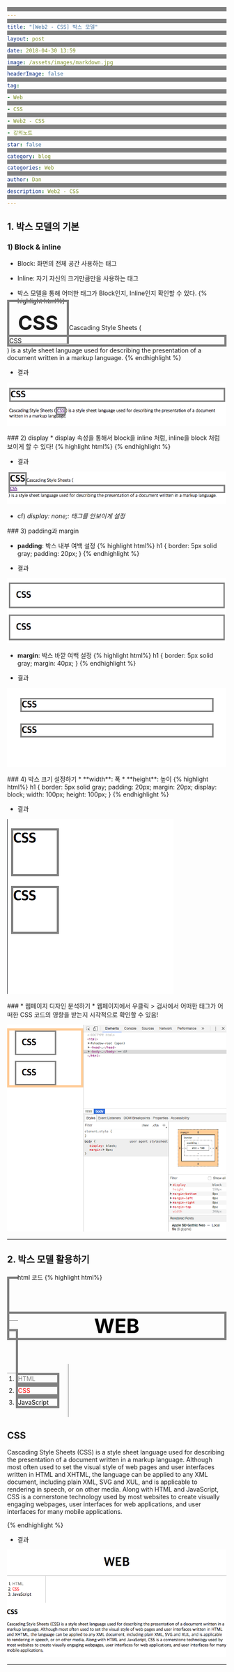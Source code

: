 ```yaml
---
title: "[Web2 - CSS] 박스 모델"
layout: post
date: 2018-04-30 13:59
image: /assets/images/markdown.jpg
headerImage: false
tag:
- Web
- CSS
- Web2 - CSS
- 강의노트
star: false
category: blog
categories: Web
author: Dan
description: Web2 - CSS
---
```

## 1. 박스 모델의 기본

### 1) Block & inline
* Block: 화면의 전체 공간 사용하는 태그
* Inline: 자기 자신의 크기만큼만을 사용하는 태그

* 박스 모델을 통해 어떠한 태그가 Block인지,  Inline인지 확인할 수 있다.
{% highlight html%}
<style>
  h1, a
  {
    border-width: 5px;
    border-style: solid;
    border-color: gray;
  }
</style>
</head>
<body>
<h1>CSS</h1>Cascading Style Sheets (<a href="https://en.wikipedia.org/wiki/CSS_(disambiguation)">CSS</a>) is a style sheet language used for describing the presentation of a document written in a markup language.
</body>
{% endhighlight %}

* 결과

![Markdowm Image][1]

<div class="breaker"></div>
### 2) display
* display 속성을 통해서 block을 inline 처럼, inline을 block 처럼 보이게 할 수 있다!
{% highlight html%}
<style>
  h1
  {
    border: 5px solid gray;
    display: inline;
  }
  a
  {
    border: 5px solid gray;
    display: block;
  }
</style>
{% endhighlight %}

* 결과

![Markdowm Image][2]

* cf) *display: none;: 태그를 안보이게 설정*

<div class="breaker"></div>
### 3) padding과 margin

* **padding**: 박스 <span class="evidence">내부 여백</span> 설정
{% highlight html%}
h1
{
  border: 5px solid gray;
  padding: 20px;
}
{% endhighlight %}

* 결과

![Markdowm Image][3]

* **margin**: 박스 <span class="evidence">바깥 여백</span> 설정
{% highlight html%}
h1
{
  border: 5px solid gray;
  margin: 40px;
}
{% endhighlight %}

* 결과

![Markdowm Image][4]

<div class="breaker"></div>
### 4) 박스 크기 설정하기
* **width**: 폭
* **height**: 높이
{% highlight html%}
h1
{
  border: 5px solid gray;
  padding: 20px;
  margin: 20px;
  display: block;
  width: 100px;
  height: 100px;
}
{% endhighlight %}

* 결과

![Markdowm Image][5]

<div class="breaker"></div>
### * 웹페이지 디자인 분석하기
* 웹페이지에서 우클릭 > 검사에서 어떠한 태그가 어떠한 CSS 코드의 영향을 받는지 시각적으로 확인할 수 있음!

![Markdowm Image][6]

---
## 2. 박스 모델 활용하기

* html 코드
{% highlight html%}
<style>
  a
  {
    color: black;
    text-decoration: none;
  }
  #active
  {
    color: red;
  }
  .saw
  {
    color: gray;
  }
  h1
  {
    font-size: 45px;
    text-align:  center;
    border-bottom: 1px solid gray;
    margin: 0;
    padding: 20px;
  }
  ol
  {
      border-right: 1px solid gray;
      width: 100px;
      margin: 0;
      padding: 20px;
  }
  body
  {
    margin: 0;
  }
</style>

</head>
<body>
  <h1><a href="index.html">WEB</a></h1>
  <ol>
    <li><a href="1.html" class = "saw">HTML</a></li>
    <li><a href="2.html" class = "saw" id = "active">CSS</a></li>
    <li><a href="3.html">JavaScript</a></li>
  </ol>
  <h2>CSS</h2>
  <p>
    Cascading Style Sheets (CSS) is a style sheet language used for describing the presentation of a document written in a markup language. Although most often used to set the visual style of web pages and user interfaces written in HTML and XHTML, the language can be applied to any XML document, including plain XML, SVG and XUL, and is applicable to rendering in speech, or on other media. Along with HTML and JavaScript, CSS is a cornerstone technology used by most websites to create visually engaging webpages, user interfaces for web applications, and user interfaces for many mobile applications.
  </p>
</body>
{% endhighlight %}

* 결과

![Markdowm Image][7]

---
[1]: /assets/images/스크린샷2018-04-30-1.jpg
[2]: /assets/images/스크린샷2018-04-30-2.jpg
[3]: /assets/images/스크린샷2018-04-30-3.jpg
[4]: /assets/images/스크린샷2018-04-30-4.jpg
[5]: /assets/images/스크린샷2018-04-30-5.jpg
[6]: /assets/images/스크린샷2018-04-30-6.jpg
[7]: /assets/images/스크린샷2018-04-30-7.jpg
